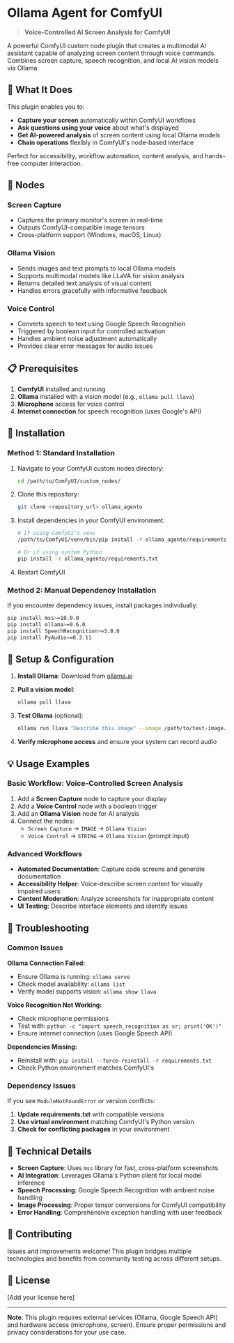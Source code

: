# Ollama Agent for ComfyUI

> **Voice-Controlled AI Screen Analysis for ComfyUI**

A powerful ComfyUI custom node plugin that creates a multimodal AI assistant capable of analyzing screen content through voice commands. Combines screen capture, speech recognition, and local AI vision models via Ollama.

## 🎯 What It Does

This plugin enables you to:
- **Capture your screen** automatically within ComfyUI workflows
- **Ask questions using your voice** about what's displayed
- **Get AI-powered analysis** of screen content using local Ollama models
- **Chain operations** flexibly in ComfyUI's node-based interface

Perfect for accessibility, workflow automation, content analysis, and hands-free computer interaction.

## 🧩 Nodes

### Screen Capture
- Captures the primary monitor's screen in real-time
- Outputs ComfyUI-compatible image tensors
- Cross-platform support (Windows, macOS, Linux)

### Ollama Vision  
- Sends images and text prompts to local Ollama models
- Supports multimodal models like LLaVA for vision analysis
- Returns detailed text analysis of visual content
- Handles errors gracefully with informative feedback

### Voice Control
- Converts speech to text using Google Speech Recognition
- Triggered by boolean input for controlled activation
- Handles ambient noise adjustment automatically
- Provides clear error messages for audio issues

## 📋 Prerequisites

1. **ComfyUI** installed and running
2. **Ollama** installed with a vision model (e.g., `ollama pull llava`)
3. **Microphone** access for voice control
4. **Internet connection** for speech recognition (uses Google's API)

## 🚀 Installation

### Method 1: Standard Installation

1. Navigate to your ComfyUI custom nodes directory:
   ```bash
   cd /path/to/ComfyUI/custom_nodes/
   ```

2. Clone this repository:
   ```bash
   git clone <repository_url> ollama_agento
   ```

3. Install dependencies in your ComfyUI environment:
   ```bash
   # If using ComfyUI's venv
   /path/to/ComfyUI/venv/bin/pip install -r ollama_agento/requirements.txt
   
   # Or if using system Python
   pip install -r ollama_agento/requirements.txt
   ```

4. Restart ComfyUI

### Method 2: Manual Dependency Installation

If you encounter dependency issues, install packages individually:

```bash
pip install mss>=10.0.0
pip install ollama>=0.6.0
pip install SpeechRecognition>=3.8.0
pip install PyAudio>=0.2.11
```

## 🔧 Setup & Configuration

1. **Install Ollama**: Download from [ollama.ai](https://ollama.ai)

2. **Pull a vision model**:
   ```bash
   ollama pull llava
   ```

3. **Test Ollama** (optional):
   ```bash
   ollama run llava "Describe this image" --image /path/to/test-image.jpg
   ```

4. **Verify microphone access** and ensure your system can record audio

## 💡 Usage Examples

### Basic Workflow: Voice-Controlled Screen Analysis

1. Add a **Screen Capture** node to capture your display
2. Add a **Voice Control** node with a boolean trigger
3. Add an **Ollama Vision** node for AI analysis
4. Connect the nodes:
   - `Screen Capture` → `IMAGE` → `Ollama Vision`
   - `Voice Control` → `STRING` → `Ollama Vision` (prompt input)

### Advanced Workflows

- **Automated Documentation**: Capture code screens and generate documentation
- **Accessibility Helper**: Voice-describe screen content for visually impaired users  
- **Content Moderation**: Analyze screenshots for inappropriate content
- **UI Testing**: Describe interface elements and identify issues

## 🐛 Troubleshooting

### Common Issues

**Ollama Connection Failed:**
- Ensure Ollama is running: `ollama serve`
- Check model availability: `ollama list`
- Verify model supports vision: `ollama show llava`

**Voice Recognition Not Working:**
- Check microphone permissions
- Test with: `python -c "import speech_recognition as sr; print('OK')"`
- Ensure internet connection (uses Google Speech API)

**Dependencies Missing:**
- Reinstall with: `pip install --force-reinstall -r requirements.txt`
- Check Python environment matches ComfyUI's

### Dependency Issues

If you see `ModuleNotFoundError` or version conflicts:

1. **Update requirements.txt** with compatible versions
2. **Use virtual environment** matching ComfyUI's Python version
3. **Check for conflicting packages** in your environment

## 🔬 Technical Details

- **Screen Capture**: Uses `mss` library for fast, cross-platform screenshots
- **AI Integration**: Leverages Ollama's Python client for local model inference  
- **Speech Processing**: Google Speech Recognition with ambient noise handling
- **Image Processing**: Proper tensor conversions for ComfyUI compatibility
- **Error Handling**: Comprehensive exception handling with user feedback

## 🤝 Contributing

Issues and improvements welcome! This plugin bridges multiple technologies and benefits from community testing across different setups.

## 📄 License

[Add your license here]

---

**Note**: This plugin requires external services (Ollama, Google Speech API) and hardware access (microphone, screen). Ensure proper permissions and privacy considerations for your use case.
